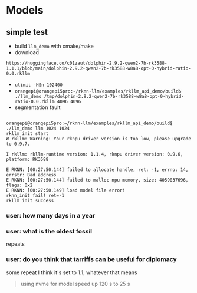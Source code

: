 # Models

## simple test
- build ``llm_demo`` with cmake/make
- download

``https://huggingface.co/c01zaut/dolphin-2.9.2-qwen2-7b-rk3588-1.1.1/blob/main/dolphin-2.9.2-qwen2-7b-rk3588-w8a8-opt-0-hybrid-ratio-0.0.rkllm``

- ``ulimit -HSn 102400``
- ``orangepi@orangepi5pro:~/rknn-llm/examples/rkllm_api_demo/build$ ./llm_demo /tmp/dolphin-2.9.2-qwen2-7b-rk3588-w8a8-opt-0-hybrid-ratio-0.0.rkllm 4096 4096``
- segmentation fault

```

orangepi@orangepi5pro:~/rknn-llm/examples/rkllm_api_demo/build$ ./llm_demo llm 1024 1024
rkllm init start
W rkllm: Warning: Your rknpu driver version is too low, please upgrade to 0.9.7.

I rkllm: rkllm-runtime version: 1.1.4, rknpu driver version: 0.9.6, platform: RK3588

E RKNN: [00:27:50.144] failed to allocate handle, ret: -1, errno: 14, errstr: Bad address
E RKNN: [00:27:50.144] failed to malloc npu memory, size: 4059037696, flags: 0x2
E RKNN: [00:27:50.149] load model file error!
rknn_init fail! ret=-1
rkllm init success
```

### user: how many days in a year
### user: what is the oldest fossil
repeats
### user: do you think that tarriffs can be useful for diplomacy
some repeat I think it's set to 1.1, whatever that means

> using nvme for model speed up 120 s to 25 s

